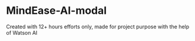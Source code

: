 # MindEase-AI-modal
Created with 12+ hours efforts only, made for project purpose with the help of Watson AI

